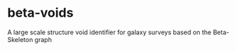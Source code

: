 # beta-voids
A large scale structure void identifier for galaxy surveys based on the Beta-Skeleton graph
